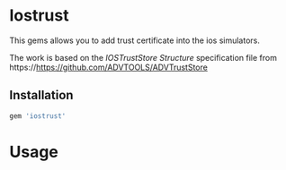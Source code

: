 # Iostrust

This gems allows you to add trust certificate into the ios simulators.

The work is based on the *IOSTrustStore Structure* specification file
from https://https://github.com/ADVTOOLS/ADVTrustStore

## Installation

```ruby
gem 'iostrust'
```

# Usage







